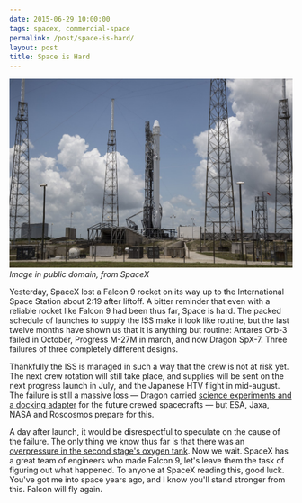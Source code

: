 ```yaml
---
date: 2015-06-29 10:00:00
tags: spacex, commercial-space
permalink: /post/space-is-hard/
layout: post
title: Space is Hard
---
```


![Falcon 9, before launch](/static/media/2015/06/falcon9-crs7.jpg)  
_Image in public domain, from SpaceX_

Yesterday, SpaceX lost a Falcon 9 rocket on its way up to the International Space Station about 2:19 after liftoff. A bitter reminder that even with a reliable rocket like Falcon 9 had been thus far, Space is hard. The packed schedule of launches to supply the ISS make it look like routine, but the last twelve months have shown us that it is anything but routine: Antares Orb-3 failed in October, Progress M-27M in march, and now Dragon SpX-7. Three failures of three completely different designs.

Thankfully the ISS is managed in such a way that the crew is not at risk yet. The next crew rotation will still take place, and supplies will be sent on the next progress launch in July, and the Japanese HTV flight in mid-august. The failure is still a massive loss — Dragon carried [science experiments and a docking adapter](http://www.spaceflight101.com/dragon-spx-7-cargo-overview.html) for the future crewed spacecrafts — but ESA, Jaxa, NASA and Roscosmos prepare for this.

A day after launch, it would be disrespectful to speculate on the cause of the failure. The only thing we know thus far is that there was an [overpressure in the second stage's oxygen tank](https://twitter.com/elonmusk/status/615185076813459456). Now we wait. SpaceX has a great team of engineers who made Falcon 9, let's leave them the task of figuring out what happened. To anyone at SpaceX reading this, good luck. You've got me into space years ago, and I know you'll stand stronger from this. Falcon will fly again.